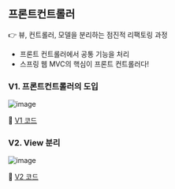 ## 프론트컨트롤러
👉 뷰, 컨트롤러, 모델을 분리하는 점진적 리팩토링 과정

- 프론트 컨트롤러에서 공통 기능을 처리
- 스프링 웹 MVC의 핵심이 프론트 컨트롤러다!

### V1. 프론트컨트롤러의 도입
![image](https://user-images.githubusercontent.com/57944099/167754571-8b77c4fa-5eb9-4dc6-bc71-54c1563190f6.png)

📌 [V1 코드](https://github.com/dldbdud314/spring-web-dev-playground/tree/main/spring-mvc/servlet/src/main/java/hello/servlet/web/frontcontroller/v1)

### V2. View 분리
![image](https://user-images.githubusercontent.com/57944099/167754987-f134a335-67a6-4d54-8f22-86cdd4e81f22.png)

📌 [V2 코드](https://github.com/dldbdud314/spring-web-dev-playground/tree/main/spring-mvc/servlet/src/main/java/hello/servlet/web/frontcontroller/v2)
